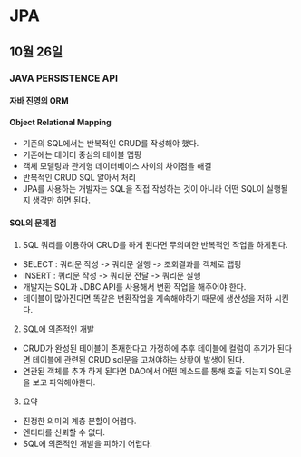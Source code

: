 # JPA

## 10월 26일

### JAVA PERSISTENCE API

#### 자바 진영의 ORM

#### Object Relational Mapping

* 기존의 SQL에서는 반복적인 CRUD를 작성해야 했다.
* 기존에는 데이터 중심의 테이블 맵핑
* 객체 모델링과 관계형 데이터베이스 사이의 차이점을 해결
* 반복적인 CRUD SQL 알아서 처리
* JPA를 사용하는 개발자는 SQL을 직접 작성하는 것이 아니라 어떤 SQL이 실행될지 생각만 하면 된다.

#### SQL의 문제점
1. SQL 쿼리를 이용하여 CRUD를 하게 된다면 무의미한 반복적인 작업을 하게된다.
  * SELECT : 쿼리문 작성 -> 쿼리문 실행 -> 조회결과를 객체로 맵핑
  * INSERT : 쿼리문 작성 -> 쿼리문 전달 -> 쿼리문 실행
  * 개발자는 SQL과 JDBC API를 사용해서 변환 작업을 해주어야 한다.
  * 테이블이 많아진다면 똑같은 변환작업을 계속해야하기 때문에 생산성을 저하 시킨다. 
2. SQL에 의존적인 개발
  * CRUD가 완성된 테이블이 존재한다고 가정하에 추후 테이블에 컬럼이 추가가 된다면 테이블에 관련된 CRUD sql문을 고쳐야하는 상황이 발생이 된다.
  * 연관된 객체를 추가 하게 된다면 DAO에서 어떤 메소드를 통해 호출 되는지 SQL문을 보고 파악해야한다.
3. 요약
  * 진정한 의미의 계층 분할이 어렵다.
  * 엔티티를 신뢰할 수 없다.
  * SQL에 의존적인 개발을 피하기 어렵다.